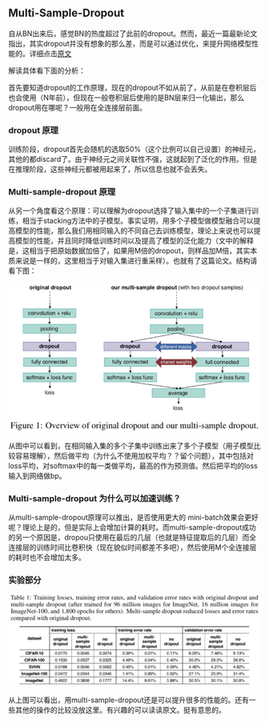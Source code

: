 ## Multi-Sample-Dropout


自从BN出来后，感觉BN的热度超过了此前的dropout。然而，最近一篇最新论文指出，其实dropout并没有想象的那么差，而是可以通过优化，来提升网络模型性能的。详细点击[原文](https://arxiv.org/pdf/1905.09788.pdf)

解读具体看下面的分析：

首先要知道dropout的工作原理，现在的dropout不如从前了，从前是在卷积层后也会使用（N年前），但现在一般卷积层后使用的是BN层来归一化输出，那么dropout用在哪呢？一般用在全连接层前面。

### dropout 原理
训练阶段，dropout首先会随机的选取50%（这个比例可以自己设置）的神经元，其他的都discard了。由于神经元之间关联性不强，这就起到了泛化的作用。但是在推理阶段，这些神经元都被用起来了，所以信息也就不会丢失。

### Multi-sample-dropout 原理
从另一个角度看这个原理：可以理解为dropout选择了输入集中的一个子集进行训练，相当于stacking方法中的子模型。事实证明，用多个子模型做模型融合可以提高模型的性能，那么我们用相同输入的不同自己去训练模型，理论上来说也可以提高模型的性能，并且同时降低训练时间以及提高了模型的泛化能力（文中的解释是，这相当于把原始数据加倍了，如果用M倍的dropout，则样品加M倍，其实本质来说是一样的，这里相当于对输入集进行重采样）。也就有了这篇论文。结构请看下图：

![Figure.1](./multi-sample-dropout-1.png)


从图中可以看到，在相同输入集的多个子集中训练出来了多个子模型（用子模型比较容易理解），然后做平均（为什么不使用加权平均？？留个问题），其中包括对loss平均，对softmax中的每一类做平均，最高的作为预测值。然后把平均的loss输入到网络做bp。

### Multi-sample-dropout 为什么可以加速训练？

从multi-sample-dropout原理可以推出，是否使用更大的 mini-batch效果会更好呢？理论上是的，但是实际上会增加计算的耗时。而multi-sample-dropout成功的另一个原因是，dropou只使用在最后的几层（也就是特征提取后的几层）而全连接层的训练时间比卷积快（现在貌似时间都差不多吧），然后使用M个全连接层的耗时也不会增加太多。

### 实验部分
![table1](./table1.png)

从上图可以看出，用multi-sample-dropout还是可以提升很多的性能的。还有一些其他的操作的比较没放这里。有兴趣的可以读读原文。挺有意思的。

